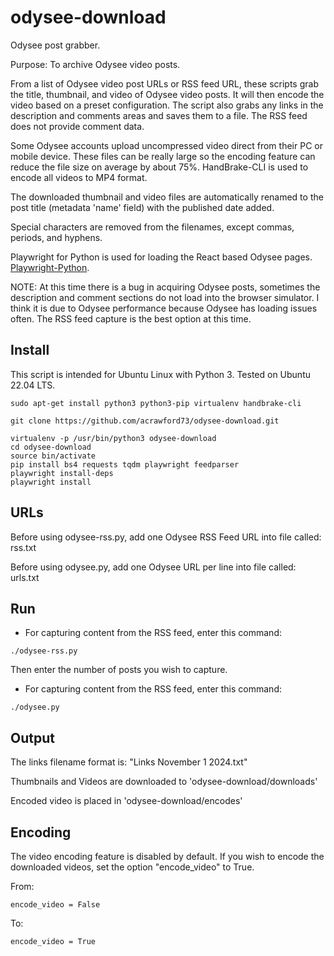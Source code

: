 # odysee-download
Odysee post grabber.

Purpose: To archive Odysee video posts.

From a list of Odysee video post URLs or RSS feed URL, these scripts grab the title, thumbnail, and video of Odysee video posts. It will then encode the video based on a preset configuration. The script also grabs any links in the description and comments areas and saves them to a file. The RSS feed does not provide comment data.

Some Odysee accounts upload uncompressed video direct from their PC or mobile device. These files can be really large so the encoding feature can reduce the file size on average by about 75%. HandBrake-CLI is used to encode all videos to MP4 format.

The downloaded thumbnail and video files are automatically renamed to the post title (metadata 'name' field) with the published date added. 

Special characters are removed from the filenames, except commas, periods, and hyphens.

Playwright for Python is used for loading the React based Odysee pages. [Playwright-Python](https://github.com/microsoft/playwright-python).

NOTE: At this time there is a bug in acquiring Odysee posts, sometimes the description and comment sections do not load into the browser simulator. I think it is due to Odysee performance because Odysee has loading issues often. The RSS feed capture is the best option at this time.

## Install

This script is intended for Ubuntu Linux with Python 3. Tested on Ubuntu 22.04 LTS.

```code
sudo apt-get install python3 python3-pip virtualenv handbrake-cli

git clone https://github.com/acrawford73/odysee-download.git

virtualenv -p /usr/bin/python3 odysee-download
cd odysee-download
source bin/activate
pip install bs4 requests tqdm playwright feedparser
playwright install-deps
playwright install
```

## URLs

Before using odysee-rss.py, add one Odysee RSS Feed URL into file called: rss.txt

Before using odysee.py, add one Odysee URL per line into file called: urls.txt

## Run

- For capturing content from the RSS feed, enter this command:

```code
./odysee-rss.py
```
Then enter the number of posts you wish to capture.

- For capturing content from the RSS feed, enter this command:

```code
./odysee.py
```

## Output

The links filename format is: "Links November 1 2024.txt"

Thumbnails and Videos are downloaded to 'odysee-download/downloads'

Encoded video is placed in 'odysee-download/encodes'

## Encoding

The video encoding feature is disabled by default. If you wish to encode the downloaded videos, set the option "encode_video" to True.

From:

```code
encode_video = False
```

To:

```code
encode_video = True
```
